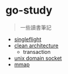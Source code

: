 # go-study
> 一些讀書筆記

- [singleflight](./singleflight/README.md)
- [clean architecture](./clean_architecture/README.md)
    - transaction
- [unix domain socket](./unix_domain_socket/README.md)
- [mmap](./mmap/README.md)